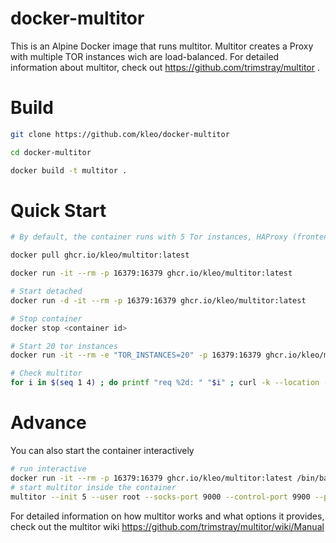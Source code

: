# docker-multitor

This is an Alpine Docker image that runs multitor. Multitor creates a Proxy with multiple TOR instances wich are load-balanced. For detailed information about multitor, check out https://github.com/trimstray/multitor .

# Build

```bash
git clone https://github.com/kleo/docker-multitor

cd docker-multitor

docker build -t multitor .
```

# Quick Start

```bash
# By default, the container runs with 5 Tor instances, HAProxy (frontend) and Privoxy (broker), which implicate the load balancer. The proxy is set up with port 16379 and the container will be removed after use.

docker pull ghcr.io/kleo/multitor:latest

docker run -it --rm -p 16379:16379 ghcr.io/kleo/multitor:latest

# Start detached
docker run -d -it --rm -p 16379:16379 ghcr.io/kleo/multitor:latest

# Stop container
docker stop <container id>

# Start 20 tor instances
docker run -it --rm -e "TOR_INSTANCES=20" -p 16379:16379 ghcr.io/kleo/multitor:latest

# Check multitor
for i in $(seq 1 4) ; do printf "req %2d: " "$i" ; curl -k --location --proxy 127.0.0.1:16379 https://httpbin.org/ip ; done
```

# Advance

You can also start the container interactively

```bash
# run interactive
docker run -it --rm -p 16379:16379 ghcr.io/kleo/multitor:latest /bin/bash
# start multitor inside the container
multitor --init 5 --user root --socks-port 9000 --control-port 9900 --proxy privoxy --haproxy
```

For detailed information on how multitor works and what options it provides, check out the multitor wiki https://github.com/trimstray/multitor/wiki/Manual
